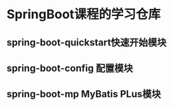 # SpringBoot课程的学习仓库
## spring-boot-quickstart快速开始模块
## spring-boot-config 配置模块
## spring-boot-mp MyBatis PLus模块